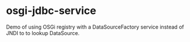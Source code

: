 osgi-jdbc-service
=================

Demo of using OSGi registry with a DataSourceFactory service instead of JNDI to to lookup DataSource.
